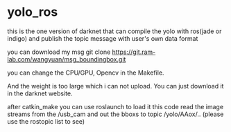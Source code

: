 # yolo_ros

this is the one version of darknet that can compile the yolo with ros(jade or indigo) and publish the topic message with user's own data format

you can download my msg git clone https://git.ram-lab.com/wangyuan/msg_boundingbox.git

you can change the CPU/GPU, Opencv in the Makefile.

And the weight is too large which i can not upload. You can just download it in the darknet website.

after catkin_make
you can use roslaunch to load it
this code read the image streams from the /usb_cam and out the bboxs to topic /yolo/AAox/.. (please use the rostopic list to see)